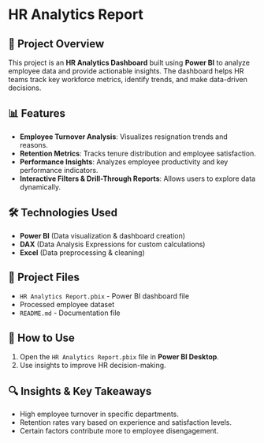 # HR Analytics Report

## 📌 Project Overview
This project is an **HR Analytics Dashboard** built using **Power BI** to analyze employee data and provide actionable insights. The dashboard helps HR teams track key workforce metrics, identify trends, and make data-driven decisions.

## 📊 Features
- **Employee Turnover Analysis**: Visualizes resignation trends and reasons.
- **Retention Metrics**: Tracks tenure distribution and employee satisfaction.
- **Performance Insights**: Analyzes employee productivity and key performance indicators.
- **Interactive Filters & Drill-Through Reports**: Allows users to explore data dynamically.

## 🛠️ Technologies Used
- **Power BI** (Data visualization & dashboard creation)
- **DAX** (Data Analysis Expressions for custom calculations)
- **Excel** (Data preprocessing & cleaning)

## 📂 Project Files
- `HR Analytics Report.pbix` - Power BI dashboard file
- Processed employee dataset
- `README.md` - Documentation file

## 🚀 How to Use
1. Open the `HR Analytics Report.pbix` file in **Power BI Desktop**.
2. Use insights to improve HR decision-making.

## 🔍 Insights & Key Takeaways
- High employee turnover in specific departments.
- Retention rates vary based on experience and satisfaction levels.
- Certain factors contribute more to employee disengagement.
